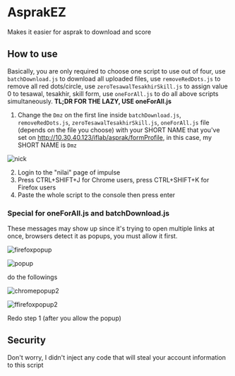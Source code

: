 # AsprakEZ
Makes it easier for asprak to download and score

## How to use
Basically, you are only required to choose one script to use out of four, use `batchDownload.js` to download all uploaded files, use `removeRedDots.js` to remove all red dots/circle, use `zeroTesawalTesakhirSkill.js` to assign value 0 to tesawal, tesakhir, skill form, use `oneForAll.js` to do all above scripts simultaneously. **TL;DR FOR THE LAZY, USE oneForAll.js**

1. Change the `Dmz` on the first line inside `batchDownload.js`, `removeRedDots.js`, `zeroTesawalTesakhirSkill.js`, `oneForAll.js` file (depends on the file you choose) with your SHORT NAME that you've set on http://10.30.40.123/iflab/asprak/formProfile, in this case, my SHORT NAME is `Dmz`

![nick](https://user-images.githubusercontent.com/4760947/32130756-8522fa4a-bbc8-11e7-8e2d-b85e2885d485.png)

2. Login to the "nilai" page of impulse
3. Press CTRL+SHIFT+J for Chrome users, press CTRL+SHIFT+K for Firefox users
4. Paste the whole script to the console then press enter

### Special for oneForAll.js and batchDownload.js
These messages may show up since it's trying to open multiple links at once, browsers detect it as popups, you must allow it first.

![firefoxpopup](https://user-images.githubusercontent.com/4760947/32130562-d0365a08-bbc4-11e7-9af5-ce767afcd1de.png)

![popup](https://user-images.githubusercontent.com/4760947/32130563-d06864d0-bbc4-11e7-8897-b26c4bc77262.png)

do the followings

![chromepopup2](https://user-images.githubusercontent.com/4760947/32130560-cfcded1a-bbc4-11e7-86b9-bab41e9073e6.png)

![ffirefoxpopup2](https://user-images.githubusercontent.com/4760947/32130561-d0042f6a-bbc4-11e7-9442-ba8e4dafaa3f.png)

Redo step 1 (after you allow the popup)

## Security
Don't worry, I didn't inject any code that will steal your account information to this script
